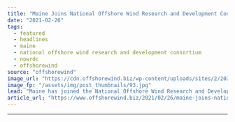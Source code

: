 ```yaml
---
title: "Maine Joins National Offshore Wind Research and Development Consortium"
date: "2021-02-26"
tags: 
  - featured
  - headlines
  - maine
  - national offshore wind research and development consortium
  - nowrdc
  - offshorewind
source: "offshorewind"
image_url: "https://cdn.offshorewind.biz/wp-content/uploads/sites/2/2021/02/26102003/Maine-Joins-National-Offshore-Wind-Research-and-Development-Consortium.jpg"
image_fp: "/assets/img/post_thumbnails/93.jpg"
lead: "Maine has joined the National Offshore Wind Research and Development Consortium (NOWRDC), a non-profit"
article_url: "https://www.offshorewind.biz/2021/02/26/maine-joins-national-offshore-wind-research-and-development-consortium/"
---
```


---
